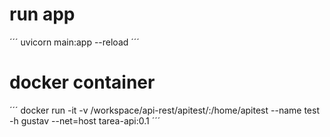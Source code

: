 # run app
´´´
uvicorn main:app --reload
´´´
# docker container
´´´
docker run -it -v /workspace/api-rest/apitest/:/home/apitest --name test -h gustav --net=host tarea-api:0.1
´´´